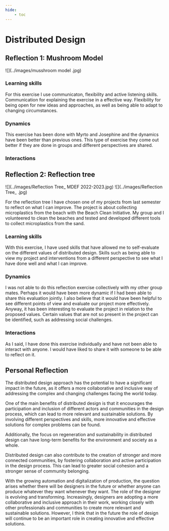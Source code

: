 ```yaml
---
hide:
    - toc
---
```

# **Distributed Design** 

## Reflection 1: Mushroom Model
![](../images/musshroom model .jpg)

### Learning skills 
For this exercise I use communicaton, flexibility and active listening skills. Communication for explaining the exercise in a effective way. Flexibility for being open for new ideas and approaches, as well as being able to adapt to changing circumstances. 
### Dynamics 
This exercise has been done with Myrto and Josephine and the dynamics have been better than previous ones. This type of exercise they come out better if they are done in groups and different perspectives are shared.
### Interactions 

## Reflection 2: Reflection tree
![](../images/Reflection Tree_ MDEF 2022-2023.jpg)
![](../images/Reflection Tree_ .jpg)

For the reflection tree I have chosen one of my projects from last semester to reflect on what I can improve. The project is about collecting microplastics from the beach with the Beach Clean Initiative. My group and I volunteered to clean the beaches and tested and developed different tools to collect microplastics from the sand.

### Learning skills 
With this exercise, I have used skills that have allowed me to self-evaluate on the different values of distributed design. Skills such as being able to view my project and interventions from a different perspective to see what I have done well and what I can improve. 
### Dynamics 
I was not able to do this reflection exercise collectively with my other group mates. Perhaps it would have been more dynamic if I had been able to share this evaluation jointly. I also believe that it would have been helpful to see different points of view and evaluate our project more effectively. Anyway, it has been interesting to evaluate the project in relation to the proposed values. Certain values that are not so present in the project can be identified, such as addressing social challenges. 
### Interactions 
As I said, I have done this exercise individually and have not been able to interact with anyone. I would have liked to share it with someone to be able to reflect on it.

## Personal Reflection 

The distributed design approach has the potential to have a significant impact in the future, as it offers a more collaborative and inclusive way of addressing the complex and changing challenges facing the world today.

One of the main benefits of distributed design is that it encourages the participation and inclusion of different actors and communities in the design process, which can lead to more relevant and sustainable solutions. By involving different perspectives and skills, more innovative and effective solutions for complex problems can be found.

Additionally, the focus on regeneration and sustainability in distributed design can have long-term benefits for the environment and society as a whole. 

Distributed design can also contribute to the creation of stronger and more connected communities, by fostering collaboration and active participation in the design process. This can lead to greater social cohesion and a stronger sense of community belonging.

With the growing automation and digitalization of production, the question arises whether there will be designers in the future or whether anyone can produce whatever they want whenever they want. The role of the designer is evolving and transforming. Increasingly, designers are adopting a more collaborative and inclusive approach in their work, working closely with other professionals and communities to create more relevant and sustainable solutions. However, I think that in the future the role of design will continue to be an important role in creating innovative and effective solutions. 






